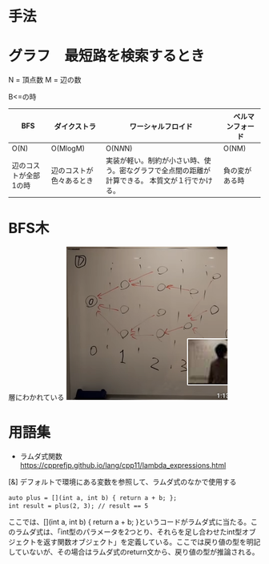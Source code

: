 # 手法

# グラフ　最短路を検索するとき

N = 頂点数
M = 辺の数

B<=の時

|  BFS  |  ダイクストラ  |  ワーシャルフロイド  |　ベルマンフォード |
| ---- | ---- | ---- | ---- |
|  O(N)  |  O(MlogM)   |  O(N*N*N)  | O(NM) |
|  辺のコストが全部1の時  |  辺のコストが色々あるとき  |  実装が軽い。制約が小さい時、使う。密なグラフで全点間の距離が計算できる。 本質文が１行でかける。 |  負の変がある時

# BFS木

層にわかれている
![](img/BFStree.jpg)

# 用語集

* ラムダ式関数
https://cpprefjp.github.io/lang/cpp11/lambda_expressions.html

[&]	デフォルトで環境にある変数を参照して、ラムダ式のなかで使用する

```
auto plus = [](int a, int b) { return a + b; };
int result = plus(2, 3); // result == 5
```
ここでは、[](int a, int b) { return a + b; }というコードがラムダ式に当たる。このラムダ式は、「int型のパラメータを2つとり、それらを足し合わせたint型オブジェクトを返す関数オブジェクト」を定義している。ここでは戻り値の型を明記していないが、その場合はラムダ式のreturn文から、戻り値の型が推論される。

